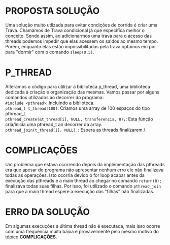 # PROPOSTA SOLUÇÃO
Uma solução muito utlizada para evitar condições de corrida é criar uma Trava. Chamamos de Trava condicional já que especifíca melhor o conceito. 
Sendo assim, ao adicionarmos uma trava para o acesso das threads podemos impedir que elas acessem os saldos ao mesmo tempo. Porém, enquanto elas estão impossibilitadas pela trava optamos em por para "dormir" com o comando `sleep(0.5)`.


# P_THREAD
Alteramos o código para utilizar a biblioteca p_thread, uma biblioteca dedicada à criação e organização das mesmas.
Vamos passar por alguns comandos utilizados ao decorrer do programa:\
`#include <pthread>`: Incluindo a biblioteca.\
`pthread_t t_thread[100]`: Criamos uma array de 100 espaços do tipo pthread_t.\
`pthread_create(&t_thread[i], NULL, transferencia, 0);`: Esta função cria/inicia uma pthread_t ao decorrer da array.\
`pthread_join(t_thread[i], NULL);`: Espera as threads finalizarem.\

# COMPLICAÇÕES
Um problema que estava ocorrendo depois da implementação das pthreads era que apesar do programa não apresentar nenhum erro ele não finalizava todas as operações.
Isto ocorria devido o for loop acabar antes da execução das pthreads e a main thread ao chegar no comando `return(0);` finalizava todas suas filhas.
Por isso, foi utilizado o comando `pthread_join` para que a main thread espere a execução das "filhas" não finalizadas.

# ERRO DA SOLUÇÃO
Em algumas execuções a última thread não é executada, mais isso ocorre com uma frequência muita baixa e provavelmente pelo mesmo motivo do tópico **COMPLICAÇÕES**. 

